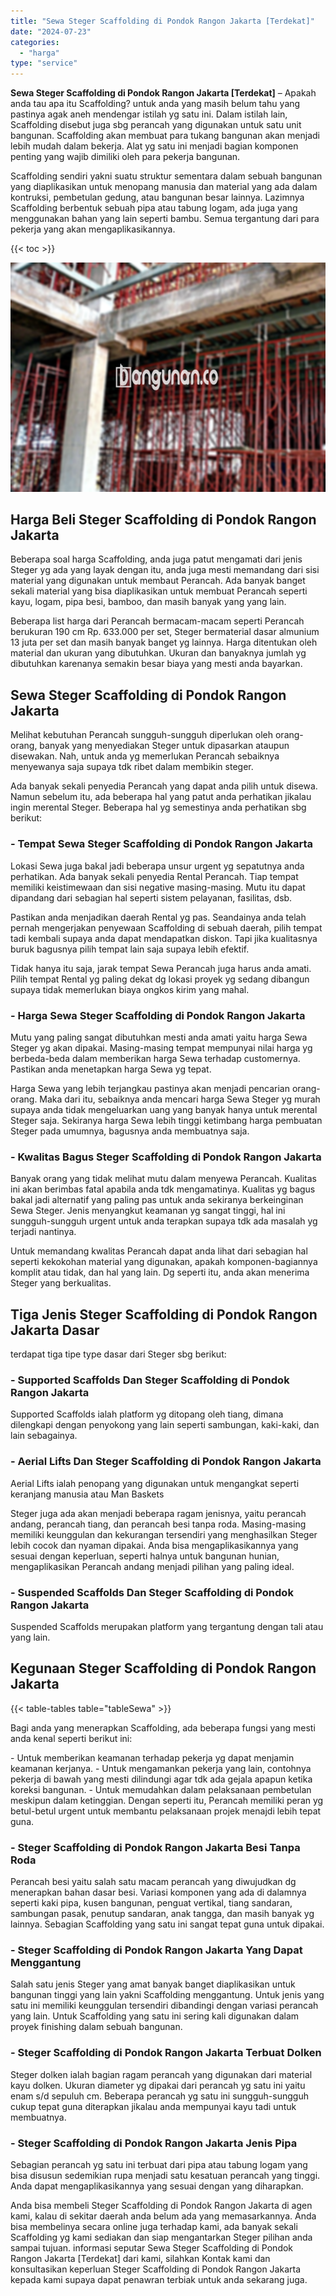 ```yaml
---
title: "Sewa Steger Scaffolding di Pondok Rangon Jakarta [Terdekat]"
date: "2024-07-23"
categories: 
  - "harga"
type: "service"
---
```


**Sewa Steger Scaffolding di Pondok Rangon Jakarta \[Terdekat\]** – Apakah anda tau apa itu Scaffolding? untuk anda yang masih belum tahu yang pastinya agak aneh mendengar istilah yg satu ini. Dalam istilah lain, Scaffolding disebut juga sbg perancah yang digunakan untuk satu unit bangunan. Scaffolding akan membuat para tukang bangunan akan menjadi lebih mudah dalam bekerja. Alat yg satu ini menjadi bagian komponen penting yang wajib dimiliki oleh para pekerja bangunan.

Scaffolding sendiri yakni suatu struktur sementara dalam sebuah bangunan yang diaplikasikan untuk menopang manusia dan material yang ada dalam kontruksi, pembetulan gedung, atau bangunan besar lainnya. Lazimnya Scaffolding berbentuk sebuah pipa atau tabung logam, ada juga yang menggunakan bahan yang lain seperti bambu. Semua tergantung dari para pekerja yang akan mengaplikasikannya.

{{< toc >}}

![Sewa Steger Scaffolding di Pondok Rangon Jakarta [Terdekat]](/images/sewa-scaffolding-steger-17.png)

## Harga Beli Steger Scaffolding di Pondok Rangon Jakarta

Beberapa soal harga Scaffolding, anda juga patut mengamati dari jenis Steger yg ada yang layak dengan itu, anda juga mesti memandang dari sisi material yang digunakan untuk membaut Perancah. Ada banyak banget sekali material yang bisa diaplikasikan untuk membuat Perancah seperti kayu, logam, pipa besi, bamboo, dan masih banyak yang yang lain.

Beberapa list harga dari Perancah bermacam-macam seperti Perancah berukuran 190 cm Rp. 633.000 per set, Steger bermaterial dasar almunium 13 juta per set dan masih banyak banget yg lainnya. Harga ditentukan oleh material dan ukuran yang dibutuhkan. Ukuran dan banyaknya jumlah yg dibutuhkan karenanya semakin besar biaya yang mesti anda bayarkan.

## Sewa Steger Scaffolding di Pondok Rangon Jakarta

Melihat kebutuhan Perancah sungguh-sungguh diperlukan oleh orang-orang, banyak yang menyediakan Steger untuk dipasarkan ataupun disewakan. Nah, untuk anda yg memerlukan Perancah sebaiknya menyewanya saja supaya tdk ribet dalam membikin steger.

Ada banyak sekali penyedia Perancah yang dapat anda pilih untuk disewa. Namun sebelum itu, ada beberapa hal yang patut anda perhatikan jikalau ingin merental Steger. Beberapa hal yg semestinya anda perhatikan sbg berikut:

### \- Tempat Sewa Steger Scaffolding di Pondok Rangon Jakarta

Lokasi Sewa juga bakal jadi beberapa unsur urgent yg sepatutnya anda perhatikan. Ada banyak sekali penyedia Rental Perancah. Tiap tempat memiliki keistimewaan dan sisi negative masing-masing. Mutu itu dapat dipandang dari sebagian hal seperti sistem pelayanan, fasilitas, dsb.

Pastikan anda menjadikan daerah Rental yg pas. Seandainya anda telah pernah mengerjakan penyewaan Scaffolding di sebuah daerah, pilih tempat tadi kembali supaya anda dapat mendapatkan diskon. Tapi jika kualitasnya buruk bagusnya pilih tempat lain saja supaya lebih efektif.

Tidak hanya itu saja, jarak tempat Sewa Perancah juga harus anda amati. Pilih tempat Rental yg paling dekat dg lokasi proyek yg sedang dibangun supaya tidak memerlukan biaya ongkos kirim yang mahal.

### \- Harga Sewa Steger Scaffolding di Pondok Rangon Jakarta

Mutu yang paling sangat dibutuhkan mesti anda amati yaitu harga Sewa Steger yg akan dipakai. Masing-masing tempat mempunyai nilai harga yg berbeda-beda dalam memberikan harga Sewa terhadap customernya. Pastikan anda menetapkan harga Sewa yg tepat.

Harga Sewa yang lebih terjangkau pastinya akan menjadi pencarian orang-orang. Maka dari itu, sebaiknya anda mencari harga Sewa Steger yg murah supaya anda tidak mengeluarkan uang yang banyak hanya untuk merental Steger saja. Sekiranya harga Sewa lebih tinggi ketimbang harga pembuatan Steger pada umumnya, bagusnya anda membuatnya saja.

### \- Kwalitas Bagus Steger Scaffolding di Pondok Rangon Jakarta

Banyak orang yang tidak melihat mutu dalam menyewa Perancah. Kualitas ini akan berimbas fatal apabila anda tdk mengamatinya. Kualitas yg bagus bakal jadi alternatif yang paling pas untuk anda sekiranya berkeinginan Sewa Steger. Jenis menyangkut keamanan yg sangat tinggi, hal ini sungguh-sungguh urgent untuk anda terapkan supaya tdk ada masalah yg terjadi nantinya.

Untuk memandang kwalitas Perancah dapat anda lihat dari sebagian hal seperti kekokohan material yang digunakan, apakah komponen-bagiannya komplit atau tidak, dan hal yang lain. Dg seperti itu, anda akan menerima Steger yang berkualitas.

## Tiga Jenis Steger Scaffolding di Pondok Rangon Jakarta Dasar

terdapat tiga tipe type dasar dari Steger sbg berikut:

### \- Supported Scaffolds Dan Steger Scaffolding di Pondok Rangon Jakarta

Supported Scaffolds ialah platform yg ditopang oleh tiang, dimana dilengkapi dengan penyokong yang lain seperti sambungan, kaki-kaki, dan lain sebagainya.

### \- Aerial Lifts Dan Steger Scaffolding di Pondok Rangon Jakarta

Aerial Lifts ialah penopang yang digunakan untuk mengangkat seperti keranjang manusia atau Man Baskets

Steger juga ada akan menjadi beberapa ragam jenisnya, yaitu perancah andang, perancah tiang, dan perancah besi tanpa roda. Masing-masing memiliki keunggulan dan kekurangan tersendiri yang menghasilkan Steger lebih cocok dan nyaman dipakai. Anda bisa mengaplikasikannya yang sesuai dengan keperluan, seperti halnya untuk bangunan hunian, mengaplikasikan Perancah andang menjadi pilihan yang paling ideal.

### \- Suspended Scaffolds Dan Steger Scaffolding di Pondok Rangon Jakarta

Suspended Scaffolds merupakan platform yang tergantung dengan tali atau yang lain.

## Kegunaan Steger Scaffolding di Pondok Rangon Jakarta

{{< table-tables table="tableSewa" >}}

Bagi anda yang menerapkan Scaffolding, ada beberapa fungsi yang mesti anda kenal seperti berikut ini:

\- Untuk memberikan keamanan terhadap pekerja yg dapat menjamin keamanan kerjanya. - Untuk mengamankan pekerja yang lain, contohnya pekerja di bawah yang mesti dilindungi agar tdk ada gejala apapun ketika koreksi bangunan. - Untuk memudahkan dalam pelaksanaan pembetulan meskipun dalam ketinggian. Dengan seperti itu, Perancah memiliki peran yg betul-betul urgent untuk membantu pelaksanaan projek menajdi lebih tepat guna.

### \- Steger Scaffolding di Pondok Rangon Jakarta Besi Tanpa Roda

Perancah besi yaitu salah satu macam perancah yang diwujudkan dg menerapkan bahan dasar besi. Variasi komponen yang ada di dalamnya seperti kaki pipa, kusen bangunan, penguat vertikal, tiang sandaran, sambungan pasak, penutup sandaran, anak tangga, dan masih banyak yg lainnya. Sebagian Scaffolding yang satu ini sangat tepat guna untuk dipakai.

### \- Steger Scaffolding di Pondok Rangon Jakarta Yang Dapat Menggantung

Salah satu jenis Steger yang amat banyak banget diaplikasikan untuk bangunan tinggi yang lain yakni Scaffolding menggantung. Untuk jenis yang satu ini memiliki keunggulan tersendiri dibandingi dengan variasi perancah yang lain. Untuk Scaffolding yang satu ini sering kali digunakan dalam proyek finishing dalam sebuah bangunan.

### \- Steger Scaffolding di Pondok Rangon Jakarta Terbuat Dolken

Steger dolken ialah bagian ragam perancah yang digunakan dari material kayu dolken. Ukuran diameter yg dipakai dari perancah yg satu ini yaitu enam s/d sepuluh cm. Beberapa perancah yg satu ini sungguh-sungguh cukup tepat guna diterapkan jikalau anda mempunyai kayu tadi untuk membuatnya.

### \- Steger Scaffolding di Pondok Rangon Jakarta Jenis Pipa

Sebagian perancah yg satu ini terbuat dari pipa atau tabung logam yang bisa disusun sedemikian rupa menjadi satu kesatuan perancah yang tinggi. Anda dapat mengaplikasikannya yang sesuai dengan yang diharapkan.

Anda bisa membeli Steger Scaffolding di Pondok Rangon Jakarta di agen kami, kalau di sekitar daerah anda belum ada yang memasarkannya. Anda bisa membelinya secara online juga terhadap kami, ada banyak sekali Scaffolding yg kami sediakan dan siap mengantarkan Steger pilihan anda sampai tujuan. informasi seputar Sewa Steger Scaffolding di Pondok Rangon Jakarta \[Terdekat\] dari kami, silahkan Kontak kami dan konsultasikan keperluan Steger Scaffolding di Pondok Rangon Jakarta kepada kami supaya dapat penawran terbiak untuk anda sekarang juga.

